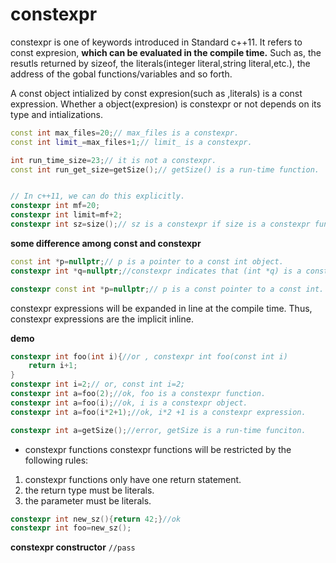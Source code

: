 #   constexpr
constexpr is one of keywords introduced in Standard c++11. It refers to const expresion, **which can be evaluated in the compile time.** Such as, the resutls returned by sizeof, the literals(integer literal,string literal,etc.), the address of the gobal functions/variables and so forth.

A const object intialized by const expresion(such as ,literals) is a const expression. Whether a object(expresion) is constexpr or not depends on its type and intializations.
```c++
const int max_files=20;// max_files is a constexpr.
const int limit_=max_files+1;// limit_ is a constexpr.

int run_time_size=23;// it is not a constexpr.
const int run_get_size=getSize();// getSize() is a run-time function.


// In c++11, we can do this explicitly.
constexpr int mf=20;
constexpr int limit=mf+2;
constexpr int sz=size();// sz is a constexpr if size is a constexpr function.

```
**some difference among const and constexpr**
```c++
const int *p=nullptr;// p is a pointer to a const int object.
constexpr int *q=nullptr;//constexpr indicates that (int *q) is a const expresion, which means that q is a const pointer to int. The pointer q cannot change the object it points to.

constexpr const int *p=nullptr;// p is a const pointer to a const int.
```

constexpr expressions will be expanded in line at the compile time. Thus, constexpr expressions are the implicit inline.

**demo**
```c++
constexpr int foo(int i){//or , constexpr int foo(const int i)
    return i+1;
}
constexpr int i=2;// or, const int i=2;
constexpr int a=foo(2);//ok, foo is a constexpr function.
constexpr int a=foo(i);//ok, i is a constexpr object.
constexpr int a=foo(i*2+1);//ok, i*2 +1 is a constexpr expression.

constexpr int a=getSize();//error, getSize is a run-time funciton.
```
- constexpr functions
constexpr functions will be restricted by the following rules:
1. constexpr functions only have one return statement.
2. the return type must be literals.
3. the parameter must be literals.
```c++
constexpr int new_sz(){return 42;}//ok
constexpr int foo=new_sz();
```
**constexpr constructor**
`//pass`
